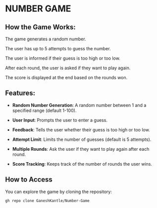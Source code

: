 # NUMBER GAME

## How the Game Works:


The game generates a random number.

The user has up to 5 attempts to guess the number.

The user is informed if their guess is too high or too low.

After each round, the user is asked if they want to play again.

The score is displayed at the end based on the rounds won.


## Features:


- **Random Number Generation**: A random number between 1 and a specified range (default 1-100).

- **User Input**:  Prompts the user to enter a guess.

- **Feedback**:  Tells the user whether their guess is too high or too low.

- **Attempt Limit**:  Limits the number of guesses (default is 5 attempts).

- **Multiple Rounds**:  Ask the user if they want to play again after each round.

- **Score Tracking**:  Keeps track of the number of rounds the user wins.

## How to Access
You can explore the game by cloning the repository:
```bash
gh repo clone GaneshKantle/Number-Game
